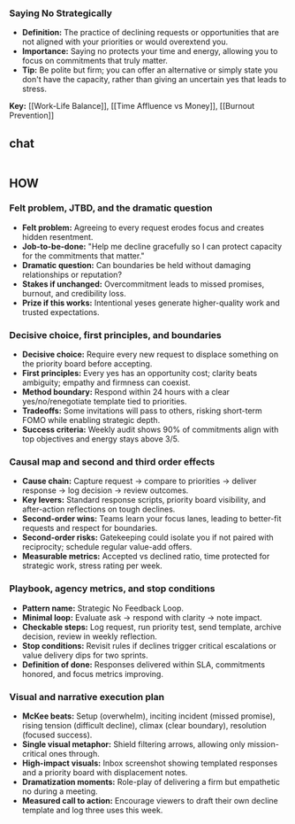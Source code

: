### Saying No Strategically

- **Definition:** The practice of declining requests or opportunities that are not aligned with your priorities or would overextend you.
- **Importance:** Saying no protects your time and energy, allowing you to focus on commitments that truly matter.
- **Tip:** Be polite but firm; you can offer an alternative or simply state you don't have the capacity, rather than giving an uncertain yes that leads to stress.

**Key:** [[Work-Life Balance]], [[Time Affluence vs Money]], [[Burnout Prevention]]

## chat
```smart-chatgpt
```

## HOW
### Felt problem, JTBD, and the dramatic question
- **Felt problem:** Agreeing to every request erodes focus and creates hidden resentment.
- **Job-to-be-done:** "Help me decline gracefully so I can protect capacity for the commitments that matter."
- **Dramatic question:** Can boundaries be held without damaging relationships or reputation?
- **Stakes if unchanged:** Overcommitment leads to missed promises, burnout, and credibility loss.
- **Prize if this works:** Intentional yeses generate higher-quality work and trusted expectations.

### Decisive choice, first principles, and boundaries
- **Decisive choice:** Require every new request to displace something on the priority board before accepting.
- **First principles:** Every yes has an opportunity cost; clarity beats ambiguity; empathy and firmness can coexist.
- **Method boundary:** Respond within 24 hours with a clear yes/no/renegotiate template tied to priorities.
- **Tradeoffs:** Some invitations will pass to others, risking short-term FOMO while enabling strategic depth.
- **Success criteria:** Weekly audit shows 90% of commitments align with top objectives and energy stays above 3/5.

### Causal map and second and third order effects
- **Cause chain:** Capture request → compare to priorities → deliver response → log decision → review outcomes.
- **Key levers:** Standard response scripts, priority board visibility, and after-action reflections on tough declines.
- **Second-order wins:** Teams learn your focus lanes, leading to better-fit requests and respect for boundaries.
- **Second-order risks:** Gatekeeping could isolate you if not paired with reciprocity; schedule regular value-add offers.
- **Measurable metrics:** Accepted vs declined ratio, time protected for strategic work, stress rating per week.

### Playbook, agency metrics, and stop conditions
- **Pattern name:** Strategic No Feedback Loop.
- **Minimal loop:** Evaluate ask → respond with clarity → note impact.
- **Checkable steps:** Log request, run priority test, send template, archive decision, review in weekly reflection.
- **Stop conditions:** Revisit rules if declines trigger critical escalations or value delivery dips for two sprints.
- **Definition of done:** Responses delivered within SLA, commitments honored, and focus metrics improving.

### Visual and narrative execution plan
- **McKee beats:** Setup (overwhelm), inciting incident (missed promise), rising tension (difficult decline), climax (clear boundary), resolution (focused success).
- **Single visual metaphor:** Shield filtering arrows, allowing only mission-critical ones through.
- **High-impact visuals:** Inbox screenshot showing templated responses and a priority board with displacement notes.
- **Dramatization moments:** Role-play of delivering a firm but empathetic no during a meeting.
- **Measured call to action:** Encourage viewers to draft their own decline template and log three uses this week.
